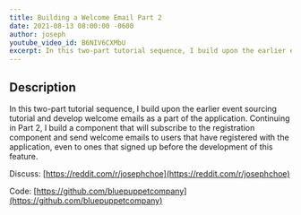 ```yaml
---
title: Building a Welcome Email Part 2
date: 2021-08-13 08:00:00 -0600
author: joseph
youtube_video_id: B6NIV6CXMbU
excerpt: In this two-part tutorial sequence, I build upon the earlier event sourcing tutorial and develop welcome emails as a part of the application. Continuing in Part 2, I build a component that will subscribe to the registration component and send welcome emails to users that have registered with the application, even to ones that signed up before the development of this feature.
---
```


## Description

In this two-part tutorial sequence, I build upon the earlier event sourcing tutorial and develop welcome emails as a part of the application. Continuing in Part 2, I build a component that will subscribe to the registration component and send welcome emails to users that have registered with the application, even to ones that signed up before the development of this feature.

Discuss: [https://reddit.com/r/josephchoe](https://reddit.com/r/josephchoe)

Code: [https://github.com/bluepuppetcompany](https://github.com/bluepuppetcompany)
